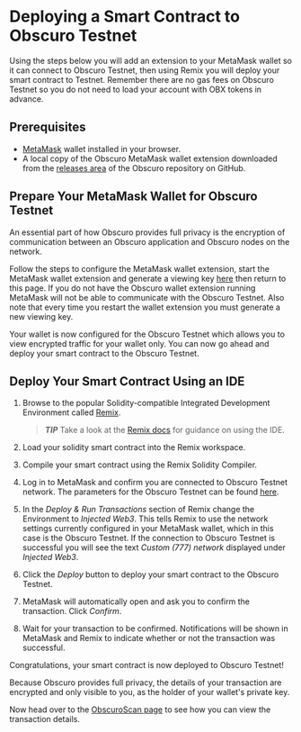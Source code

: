 # Deploying a Smart Contract to Obscuro Testnet
Using the steps below you will add an extension to your MetaMask wallet so it can connect to Obscuro Testnet, then using Remix you will deploy your smart contract to Testnet. Remember there are no gas fees on Obscuro Testnet so you do not need to load your account with OBX tokens in advance.

## Prerequisites
* [MetaMask](https://metamask.io/) wallet installed in your browser.
* A local copy of the Obscuro MetaMask wallet extension downloaded from the [releases area](https://github.com/obscuronet/go-obscuro/releases) of the Obscuro repository on GitHub.

## Prepare Your MetaMask Wallet for Obscuro Testnet
An essential part of how Obscuro provides full privacy is the encryption of communication between an Obscuro application and Obscuro nodes on the network.

Follow the steps to configure the MetaMask wallet extension, start the MetaMask wallet extension and generate a viewing key [here](wallet-extension.md) then return to this page. If you do not have the Obscuro wallet extension running MetaMask will not be able to communicate with the Obscuro Testnet. Also note that every time you restart the wallet extension you must generate a new viewing key.

Your wallet is now configured for the Obscuro Testnet which allows you to view encrypted traffic for your wallet only. You can now go ahead and deploy your smart contract to the Obscuro Testnet.

## Deploy Your Smart Contract Using an IDE
1. Browse to the popular Solidity-compatible Integrated Development Environment called [Remix](https://remix.ethereum.org/).

    > **_TIP_**  Take a look at the [Remix docs](https://remix-ide.readthedocs.io/en/latest/create_deploy.html) for guidance on using the IDE.

1. Load your solidity smart contract into the Remix workspace.

1. Compile your smart contract using the Remix Solidity Compiler.

1. Log in to MetaMask and confirm you are connected to Obscuro Testnet network. The parameters for the Obscuro Testnet can be found [here](./essentials.md).

1. In the _Deploy & Run Transactions_ section of Remix change the Environment to _Injected Web3_. This tells Remix to use the network settings currently configured in your MetaMask wallet, which in this case is the Obscuro Testnet. If the connection to Obscuro Testnet is successful you will see the text _Custom (777) network_ displayed under _Injected Web3_.

1. Click the _Deploy_ button to deploy your smart contract to the Obscuro Testnet.

1. MetaMask will automatically open and ask you to confirm the transaction. Click _Confirm_.

1. Wait for your transaction to be confirmed. Notifications will be shown in MetaMask and Remix to indicate whether or not the transaction was successful.

Congratulations, your smart contract is now deployed to Obscuro Testnet!

Because Obscuro provides full privacy, the details of your transaction are encrypted and only visible to you, as the holder of your wallet's private key.

Now head over to the [ObscuroScan page](./obscuroscan.md) to see how you can view the transaction details.

